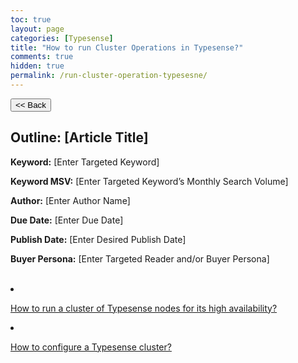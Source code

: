 ```yaml
---
toc: true
layout: page
categories: [Typesense]
title: "How to run Cluster Operations in Typesense?"
comments: true
hidden: true
permalink: /run-cluster-operation-typesesne/
---
```


<button class="back-button" onclick="window.history.back()"><< Back</button>

## Outline: [Article Title]

**Keyword:** [Enter Targeted Keyword]

**Keyword MSV:** [Enter Targeted Keyword’s Monthly Search Volume]

**Author:** [Enter Author Name]

**Due Date:** [Enter Due Date]

**Publish Date:** [Enter Desired Publish Date]

**Buyer Persona:** [Enter Targeted Reader and/or Buyer Persona]

<br>

<li><p><a href="https://aviyeldevrel.github.io/Aviyel-Blogs-Review/run-typesense-cluster-node/">How to run a cluster of Typesense nodes for its high availability?</a><p>
<li><p><a href="https://aviyeldevrel.github.io/Aviyel-Blogs-Review/configure-typesense-cluster/">How to configure a Typesense cluster?</a><p>
